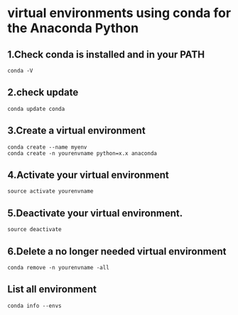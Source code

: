 # virtual environments using conda for the Anaconda Python 

## 1.Check conda is installed and in your PATH

```command
conda -V
```

## 2.check update

```command
conda update conda
```

## 3.Create a virtual environment

```command
conda create --name myenv
conda create -n yourenvname python=x.x anaconda
```

## 4.Activate your virtual environment

```command
source activate yourenvname
```

## 5.Deactivate your virtual environment.

```command
source deactivate
```

## 6.Delete a no longer needed virtual environment

```command
conda remove -n yourenvname -all
```

## List all environment

```command
conda info --envs
```

